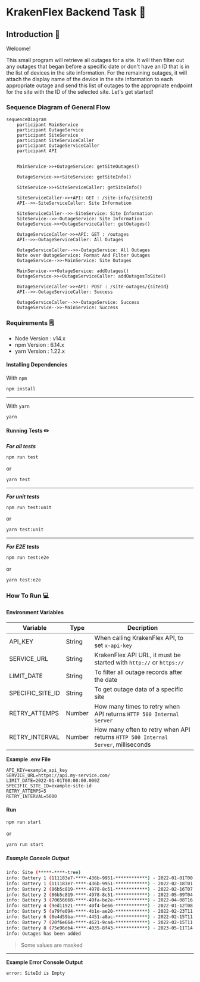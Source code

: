 
# KrakenFlex Backend Task :octopus:

## Introduction :scroll:

Welcome!

This small program will retrieve all outages for a site. It will then filter out any outages that began before a specific date or don't have an ID that is in the list of devices in the site information. For the remaining outages, it will attach the display name of the device in the site information to each appropriate outage and send this list of outages to the appropriate endpoint for the site with the ID of the selected site. Let's get started!

### Sequence Diagram of General Flow
```mermaid
sequenceDiagram
    participant MainService
    participant OutageService
    participant SiteService
    participant SiteServiceCaller
    participant OutageServiceCaller
    participant API


    MainService->>+OutageService: getSiteOutages()
    
    OutageService->>+SiteService: getSiteInfo()
    
    SiteService->>+SiteServiceCaller: getSiteInfo()

    SiteServiceCaller->>+API: GET : /site-info/{siteId}
    API-->>-SiteServiceCaller: Site Information

    SiteServiceCaller-->>-SiteService: Site Information
    SiteService-->>-OutageService: Site Information
    OutageService->>+OutageServiceCaller: getOutages()

    OutageServiceCaller->>+API: GET : /outages
    API-->>-OutageServiceCaller: All Outages

    OutageServiceCaller-->>-OutageService: All Outages
    Note over OutageService: Format And Filter Outages
    OutageService-->>-MainService: Site Outages
    
    MainService->>+OutageService: addOutages()
    OutageService->>+OutageServiceCaller: addOutagesToSite()

    OutageServiceCaller->>+API: POST : /site-outages/{siteId}
    API-->>-OutageServiceCaller: Success

    OutageServiceCaller-->>-OutageService: Success
    OutageService-->>-MainService: Success
```

### Requirements :spiral_notepad:
  - Node Version : v14.x
  - npm Version : 6.14.x
  - yarn Version : 1.22.x
#### Installing Dependencies
 
With `npm`
```bash
npm install
```
---
With `yarn`

```bash
yarn
```
  

#### Running Tests :pencil2:
***For all tests***
```bash
npm run test
```
or
```bash
yarn test
```
***
***For unit tests***
```bash
npm run test:unit
```
or
```bash
yarn test:unit
```
***
***For  E2E tests***
```bash
npm run test:e2e
```
or
```bash
yarn test:e2e
```
### How To Run :computer:

  

#### Environment Variables
| Variable | Type  | Decription   |
|--|--|--|
| API_KEY | String  | When calling KrakenFlex API, to set `x-api-key` |
| SERVICE_URL | String  | KrakenFlex API URL, it must be started with `http://` or `https://` |
| LIMIT_DATE | String | To filter all outage records after the date |
| SPECIFIC_SITE_ID | String | To get outage data of a specific site  |
| RETRY_ATTEMPS | Number | How many times to retry when API returns `HTTP 500 Internal Server` |
| RETRY_INTERVAL | Number  | How many often to retry when API returns `HTTP 500 Internal Server`, milliseconds |

**Example .env File**
```
API_KEY=example_api_key
SERVICE_URL=https://api.my-service.com/
LIMIT_DATE=2022-01-01T00:00:00.000Z
SPECIFIC_SITE_ID=example-site-id
RETRY_ATTEMPS=5
RETRY_INTERVAL=5000
```
#### Run

```bash
npm run start
```
or
```bash
yarn run start
```
  

##### Example Console Output

```bash
info: Site (*****-****-tree)
info: Battery 1 (111183e7-****-436b-9951-************) - 2022-01-01T00:00:00.000Z -> 2022-09-15T19:45:10.341Z
info: Battery 1 (111183e7-****-436b-9951-************) - 2022-02-18T01:01:20.142Z -> 2022-08-15T14:34:50.366Z
info: Battery 2 (86b5c819-****-4978-8c51-************) - 2022-02-16T07:01:50.149Z -> 2022-10-03T07:46:31.410Z
info: Battery 2 (86b5c819-****-4978-8c51-************) - 2022-05-09T04:47:25.211Z -> 2022-12-02T18:37:16.039Z
info: Battery 3 (70656668-****-49fa-be2e-************) - 2022-04-08T16:29:22.128Z -> 2022-06-09T22:10:59.718Z
info: Battery 4 (9ed11921-****-40f4-be66-************) - 2022-01-12T08:11:21.333Z -> 2022-12-13T07:20:57.984Z
info: Battery 5 (a79fe094-****-4b1e-ae20-************) - 2022-02-23T11:33:58.552Z -> 2022-12-16T00:52:16.126Z
info: Battery 6 (0e4d59ba-****-4451-a8ac-************) - 2022-02-15T11:28:26.735Z -> 2022-08-28T03:37:48.568Z
info: Battery 7 (20f6e664-****-4621-9ca4-************) - 2022-02-15T11:28:26.965Z -> 2023-12-24T14:20:37.532Z
info: Battery 8 (75e96db4-****-4035-8f43-************) - 2023-05-11T14:35:15.359Z -> 2023-12-27T11:19:19.393Z
info: Outages has been added
```
> Some values are masked
---
**Example Error Console Output**
```bash
error: SiteId is Empty
```
